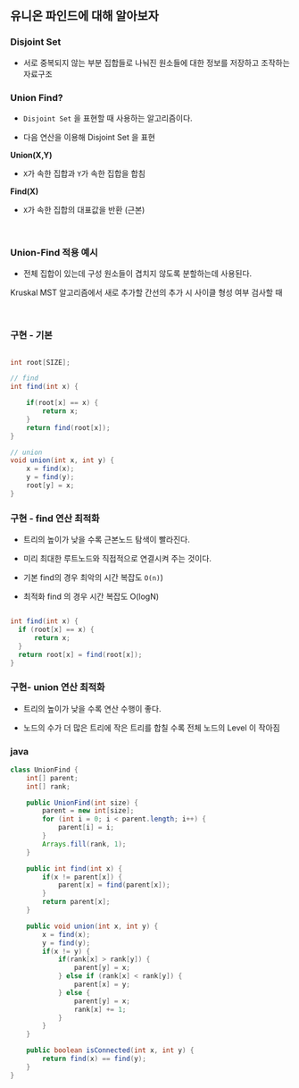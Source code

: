 


## 유니온 파인드에 대해 알아보자



### Disjoint Set

- 서로 중복되지 않는 부분 집합들로 나눠진 원소들에 대한 정보를 저장하고 조작하는 자료구조


### Union Find?

- `Disjoint Set` 을 표현할 때 사용하는 알고리즘이다.

- 다음 연산을 이용해 Disjoint Set 을 표현

**Union(X,Y)**

- `X`가 속한 집합과 `Y`가 속한 집합을 합침

**Find(X)**

- `X`가 속한 집합의 대표값을 반환 (근본)

<br>


### Union-Find 적용 예시

- 전체 집합이 있는데 구성 원소들이 겹치지 않도록 분할하는데 사용된다.

Kruskal MST 알고리즘에서 새로 추가할 간선의 추가 시 사이클 형성 여부 검사할 때

<br>

### 구현 - 기본


```java

int root[SIZE];

// find
int find(int x) {

    if(root[x] == x) {
        return x;
    }
    return find(root[x]);
}

// union
void union(int x, int y) {
    x = find(x);
    y = find(y);
    root[y] = x;    
}


```


### 구현 - find 연산 최적화

- 트리의 높이가 낮을 수록 근본노드 탐색이 빨라진다.

- 미리 최대한 루트노드와 직접적으로 연결시켜 주는 것이다.

- 기본 find의 경우 최악의 시간 복잡도 `O(n)`)

- 최적화 find 의 경우  시간 복잡도 O(logN)

```java

int find(int x) {
  if (root[x] == x) {
      return x;
  } 
  return root[x] = find(root[x]);
}

```

### 구현- union 연산 최적화

- 트리의 높이가 낮을 수록 연산 수행이 좋다.

- 노드의 수가 더 많은 트리에 작은 트리를 합칠 수록 전체 노드의 Level 이 작아짐



### java


```java
class UnionFind {
    int[] parent;
    int[] rank;

    public UnionFind(int size) {
        parent = new int[size];
        for (int i = 0; i < parent.length; i++) {
            parent[i] = i;
        }
        Arrays.fill(rank, 1);
    }

    public int find(int x) {
        if(x != parent[x]) {
            parent[x] = find(parent[x]);
        }
        return parent[x];
    }

    public void union(int x, int y) {
        x = find(x);
        y = find(y);
        if(x != y) {
            if(rank[x] > rank[y]) {
                parent[y] = x;
            } else if (rank[x] < rank[y]) {
                parent[x] = y;
            } else {
                parent[y] = x;
                rank[x] += 1;
            }
        }
    }

    public boolean isConnected(int x, int y) {
        return find(x) == find(y);
    }
}
```

